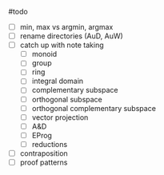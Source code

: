 #todo 

- [ ] min, max vs argmin, argmax
- [ ] rename directories (AuD, AuW)
- [ ] catch up with note taking
	- [ ] monoid
	- [ ] group
	- [ ] ring
	- [ ] integral domain
	- [ ] complementary subspace
	- [ ] orthogonal subspace
	- [ ] orthogonal complementary subspace
	- [ ] vector projection
	- [ ] A&D
	- [ ] EProg
	- [ ] reductions
- [ ] contraposition
- [ ] proof patterns